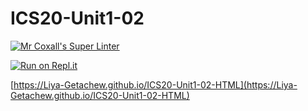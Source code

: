 # ICS20-Unit1-02

[![Mr Coxall's Super Linter](https://github.com/Liya-Getachew/ICS2O-Unit1-02-HTML/workflows/Mr%20Coxall's%20Super%20Linter/badge.svg)](https://github.com//Liya-Getachew/ICS2O-Unit1-02-HTML/actions/)

[![Run on Repl.it](https://repl.it/badge/github/Liya-Getachew/ICS2O-Unit1-02-HTML)](https://repl.it/github/Liya-Getachew/ICS2O-Unit1-02-HTML)

[https://Liya-Getachew.github.io/ICS20-Unit1-02-HTML](https://Liya-Getachew.github.io/ICS20-Unit1-02-HTML)

